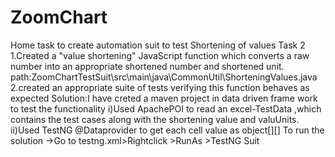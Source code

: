 # ZoomChart
Home task to create automation suit to test Shortening of values
Task 2
1.Created a "value shortening" JavaScript function which converts a raw number into an appropriate shortened number and shortened unit.
path:ZoomChartTestSuit\src\main\java\CommonUtil\ShorteningValues.java
2.created an appropriate suite of tests verifying this function behaves as expected
Solution:I have creted a maven project in data driven frame work  to test the functionality
i)Used ApachePOI to read an excel-TestData ,which contains the test cases along with the shortening value and valuUnits.
ii)Used TestNG @Dataprovider to get each cell value as object[][]
To run the solution ->Go to testng.xml>Rightclick >RunAs >TestNG Suit
